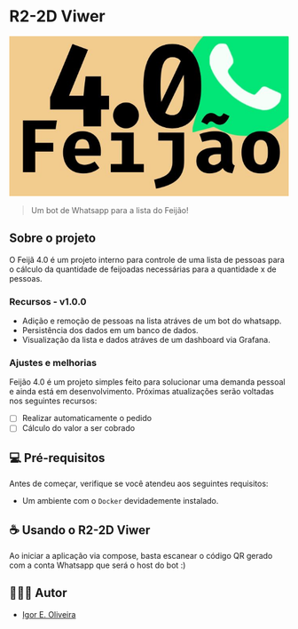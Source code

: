 # R2-2D Viwer

<img src="./banner.jpg" alt="Banner Feijão 4.0">

> Um bot de Whatsapp para a lista do Feijão!

## Sobre o projeto

O Feijã 4.0 é um projeto interno para controle de uma lista de pessoas para o cálculo da quantidade de feijoadas necessárias para a quantidade x de pessoas.

### Recursos - v1.0.0

- Adição e remoção de pessoas na lista atráves de um bot do whatsapp.
- Persistência dos dados em um banco de dados.
- Visualização da lista e dados atráves de um dashboard via Grafana.

### Ajustes e melhorias

Feijão 4.0 é um projeto simples feito para solucionar uma demanda pessoal e ainda está em desenvolvimento. Próximas atualizações serão voltadas nos seguintes recursos:

- [ ] Realizar automaticamente o pedido
- [ ] Cálculo do valor a ser cobrado

## 💻 Pré-requisitos

Antes de começar, verifique se você atendeu aos seguintes requisitos:

* Um ambiente com o `Docker` devidademente instalado.

## ☕ Usando o R2-2D Viwer

Ao iniciar a aplicação via compose, basta escanear o código QR gerado com a conta Whatsapp que será o host do bot :)

## 🙋🏾‍♂️ Autor

* [Igor E. Oliveira](https://github.com/reedbluue)